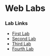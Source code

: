 # Web Labs

### Lab Links

- [First Lab](https://6506b65a9d357c0fbe0d9da1--stupendous-boba-720ce1.netlify.app/)
- [Second Lab](https://6506b7e725bea3180c9fd398--cheerful-rabanadas-89c7e3.netlify.app/)
- [Third Lab](https://6506b8cb9d357c10770d9e13--zingy-halva-17ee12.netlify.app/)
- [Fourth Lab](https://65095edc1b7ad9386e86d3a0--chic-khapse-646ea2.netlify.app/)

